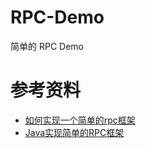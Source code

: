 # RPC-Demo
简单的 RPC Demo

# 参考资料
* [如何实现一个简单的rpc框架](https://blog.csdn.net/joenqc/article/details/77198019)
* [Java实现简单的RPC框架](https://www.cnblogs.com/codingexperience/p/5930752.html)
